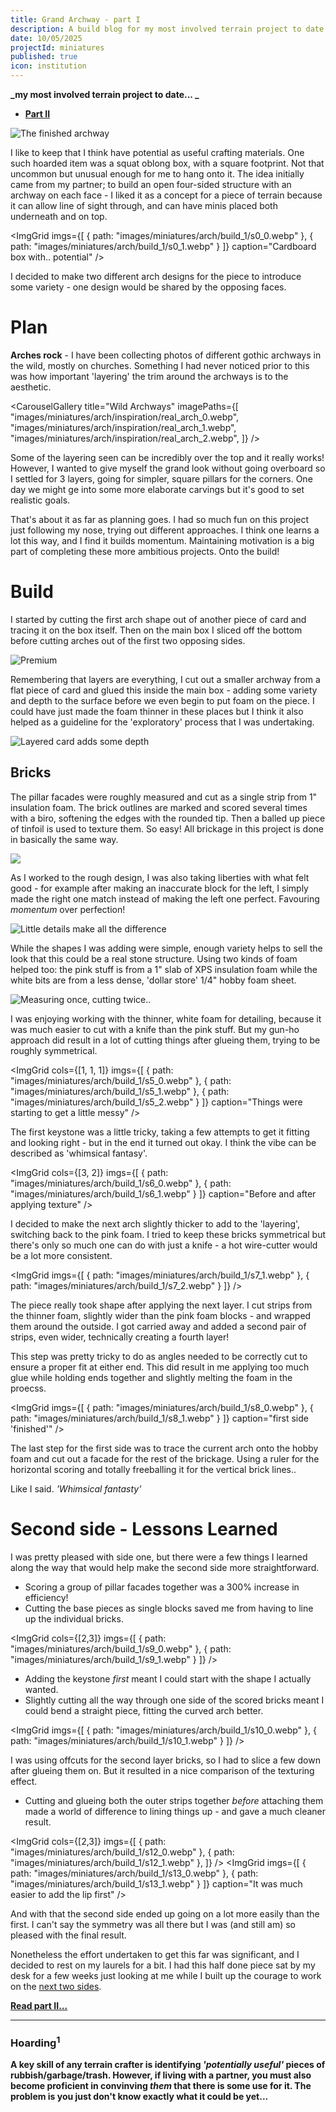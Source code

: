 ```yaml
---
title: Grand Archway - part I
description: A build blog for my most involved terrain project to date - a large stone archway.
date: 10/05/2025
projectId: miniatures
published: true
icon: institution
---
```

<script>
    import ImgHoverToggle from "../lib/components/utils/ImgHoverToggle.svelte";
    import FaIcon from "../lib/components/utils/FaIcon.svelte";
    import Footnote from "../lib/components/posts/Footnote.svelte";
    import CarouselGallery from "../lib/components/layout/CarouselGallery.svelte";
    import ImgGrid from "../lib/components/layout/ImgGrid.svelte";
</script>

**_my most involved terrain project to date... <FaIcon icon="institution"/> _**

- **[Part II](/crafting-grand-archway_pt2)**

![The finished archway](miniatures/arch/arch_0.webp)

I like to keep <Footnote text="bits of packaging" anchor="hoarding" ref="1"/> that I think have potential as useful crafting materials. One such hoarded item was a squat oblong box, with a square footprint. Not that uncommon but unusual enough for me to hang onto it. The idea initially came from my partner; to build an open four-sided structure with an archway on each face - I liked it as a concept for a piece of terrain because it can allow line of sight through, and can have minis placed both underneath and on top.

<ImgGrid
    imgs={[
        { path: "images/miniatures/arch/build_1/s0_0.webp" },
        { path: "images/miniatures/arch/build_1/s0_1.webp" }
    ]}
    caption="Cardboard box with.. potential"
/>

I decided to make two different arch designs for the piece to introduce some variety - one design would be shared by the opposing faces.

# Plan <FaIcon icon="pencil"/>

**Arches rock** - I have been collecting photos of different gothic archways in the wild, mostly on churches. Something I had never noticed prior to this was how important 'layering' the trim around the archways is to the aesthetic.

<CarouselGallery
    title="Wild Archways"
    imagePaths={[
    "images/miniatures/arch/inspiration/real_arch_0.webp",
    "images/miniatures/arch/inspiration/real_arch_1.webp",
    "images/miniatures/arch/inspiration/real_arch_2.webp",
    ]}
    />


Some of the layering seen can be incredibly over the top and it really works! However, I wanted to give myself the grand look without going overboard so I settled for 3 layers, going for simpler, square pillars for the corners. One day we might ge into some more elaborate carvings but it's good to set realistic goals.

<ImgHoverToggle
    src="miniatures/arch/plan/arch_drawing.webp"
    srcHover="miniatures/arch/plan/arch_parchment.webp"
    alt="design for arch 1"
/>

That's about it as far as planning goes. I had so much fun on this project just following my nose, trying out different approaches. I think one learns a lot this way, and I find it builds momentum. Maintaining motivation is a big part of completing these more ambitious projects. Onto the build!

# Build <FaIcon icon="hammer"/>

I started by cutting the first arch shape out of another piece of card and tracing it on the box itself. Then on the main box I sliced off the bottom before cutting arches out of the first two opposing sides.

![Premium](miniatures/arch/build_1/s1_0.webp)

Remembering that layers are everything, I cut out a smaller archway from a flat piece of card and glued this inside the main box - adding some variety and depth to the surface before we even begin to put foam on the piece. I could have just made the foam thinner in these places but I think it also helped as a guideline for the 'exploratory' process that I was undertaking.

![Layered card adds some depth](miniatures/arch/build_1/s2_0.webp)

## Bricks <FaIcon icon="cubes-stacked"/>

The pillar facades were roughly measured and cut as a single strip from 1" insulation foam. The brick outlines are marked and scored several times with a biro, softening the edges with the rounded tip. Then a balled up piece of tinfoil is used to texture them. So easy! All brickage in this project is done in basically the same way.

![](miniatures/arch/build_1/s2_1.webp)

As I worked to the rough design, I was also taking liberties with what felt good - for example after making an inaccurate block for the left, I simply made the right one match instead of making the left one perfect. Favouring _momentum_ over perfection!

![Little details make all the difference](miniatures/arch/build_1/s3_0.webp)

While the shapes I was adding were simple, enough variety helps to sell the look that this could be a real stone structure. Using two kinds of foam helped too: the <span class="pink">pink stuff</span> is from a 1" slab of XPS insulation foam while the <span class="bold">white</span> bits are from a less dense, 'dollar store' 1/4" hobby foam sheet.

![Measuring once, cutting twice..](miniatures/arch/build_1/s4_0.webp)

I was enjoying working with the thinner, white foam for detailing, because it was much easier to cut with a knife than the pink stuff. But my gun-ho approach did result in a lot of cutting things after glueing them, trying to be roughly symmetrical.

<ImgGrid
    cols={[1, 1, 1]}
    imgs={[
        { path: "images/miniatures/arch/build_1/s5_0.webp" },
        { path: "images/miniatures/arch/build_1/s5_1.webp" },
        { path: "images/miniatures/arch/build_1/s5_2.webp" }
    ]}
    caption="Things were starting to get a little messy"
/>

The first keystone was a little tricky, taking a few attempts to get it fitting and looking right - but in the end it turned out okay. I think the vibe can be described as 'whimsical fantasy'.

<ImgGrid
    cols={[3, 2]}
    imgs={[
        { path: "images/miniatures/arch/build_1/s6_0.webp" },
        { path: "images/miniatures/arch/build_1/s6_1.webp" }
    ]}
    caption="Before and after applying texture"
/>

I decided to make the next arch slightly thicker to add to the 'layering', switching back to the pink foam. I tried to keep these bricks symmetrical but there's only so much one can do with just a knife - a hot wire-cutter would be a lot more consistent.

<ImgGrid
    imgs={[
        { path: "images/miniatures/arch/build_1/s7_1.webp" },
        { path: "images/miniatures/arch/build_1/s7_2.webp" }
    ]}
/>

The piece really took shape after applying the next layer. I cut strips from the thinner foam, slightly wider than the pink foam blocks - and wrapped them around the outside. I got carried away and added a second pair of strips, even wider, technically creating a fourth layer!

This step was pretty tricky to do as angles needed to be correctly cut to ensure a proper fit at either end. This did result in me applying too much glue while holding ends together and slightly melting the foam in the proecss.

<ImgGrid
    imgs={[
        { path: "images/miniatures/arch/build_1/s8_0.webp" },
        { path: "images/miniatures/arch/build_1/s8_1.webp" }
    ]}
    caption="first side 'finished'"
/>

The last step for the first side was to trace the current arch onto the hobby foam and cut out a facade for the rest of the brickage. Using a ruler for the horizontal scoring and totally freeballing it for the vertical brick lines..

Like I said. _'Whimsical fantasty'_

# Second side - Lessons Learned <FaIcon icon="book"/>

I was pretty pleased with side one, but there were a few things I learned along the way that would help make the second side more straightforward.

-  Scoring a group of pillar facades together was a 300% increase in efficiency!
- Cutting the base pieces as single blocks saved me from having to line up the individual bricks.

<ImgGrid
    cols={[2,3]}
    imgs={[
        { path: "images/miniatures/arch/build_1/s9_0.webp" },
        { path: "images/miniatures/arch/build_1/s9_1.webp" }
    ]}
/>

- Adding the keystone _first_ meant I could start with the shape I actually wanted.
- Slightly cutting all the way through one side of the scored bricks meant I could bend a straight piece, fitting the curved arch better.

<ImgGrid
    imgs={[
        { path: "images/miniatures/arch/build_1/s10_0.webp" },
        { path: "images/miniatures/arch/build_1/s10_1.webp" }
    ]}
/>

I was using offcuts for the second layer bricks, so I had to slice a few down after glueing them on. But it resulted in a nice comparison of the texturing effect.

<ImgHoverToggle
    src="miniatures/arch/build_1/s11_0.webp"
    srcHover="miniatures/arch/build_1/s11_1.webp"
    alt="Hover/click to see stone texturing."
/>

- Cutting and glueing both the outer strips together _before_ attaching them made a world of difference to lining things up - and gave a much cleaner result.

<ImgGrid
    cols={[2,3]}
    imgs={[
        { path: "images/miniatures/arch/build_1/s12_0.webp" },
        { path: "images/miniatures/arch/build_1/s12_1.webp" },
    ]}
/>
<ImgGrid
    imgs={[
        { path: "images/miniatures/arch/build_1/s13_0.webp" },
        { path: "images/miniatures/arch/build_1/s13_1.webp" }
    ]}
    caption="It was much easier to add the lip first"
/>

And with that the second side ended up going on a lot more easily than the first. I can't say the symmetry was all there but I was (and still am) so pleased with the final result.

Nonetheless the effort undertaken to get this far was significant, and I decided to rest on my laurels for a bit. I had this half done piece sat by my desk for a few weeks just looking at me while I built up the courage to work on the [next two sides](/crafting-grand-archway_pt2).

**[Read part II...](/crafting-grand-archway_pt2)**

<hr/>

### <a name="hoarding">Hoarding<sup>1</sup></a> <FaIcon icon="cubes"/>

**A key skill of any terrain crafter is identifying _'potentially useful'_ pieces of rubbish/garbage/trash. However, if living with a partner, you must also become proficient in convinving _them_ that there is some use for it. The problem is you just don't know exactly what it could be yet...**

